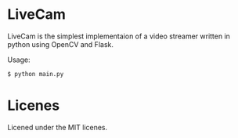 # LiveCam
LiveCam is the simplest implementaion of a video streamer written in python using OpenCV and Flask.

Usage:
```sh
$ python main.py
```
# Licenes
Licened under the MIT licenes.
